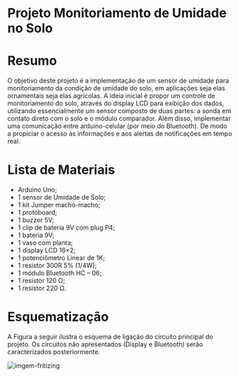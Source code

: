 # Projeto Monitoriamento de Umidade no Solo
# Resumo
O objetivo deste projeto é a implementação de um sensor de umidade para monitoriamento da condição de umidade do solo, em aplicações seja elas ornamentais seja elas agrícolas. A ideia inicial é propor um controle de monitoriamento do solo, através do display LCD para exibição dos dados, utilizando essencialmente um sensor composto de duas partes: a sonda em contato direto com o solo e o módulo comparador. Além disso, implementar uma comunicação entre arduino-celular (por meio do Bluetooth). De modo a propiciar o acesso às informações e aos alertas de notificações em tempo real.
# Lista de Materiais
  - Arduino Uno;
  - 1 sensor de Umidade de Solo;
  - 1 kit Jumper macho-macho;
  - 1 protoboard;
  - 1 buzzer 5V;
  - 1 clip de bateria 9V com plug P4;
  - 1 bateria 9V;
  - 1 vaso com planta;
  - 1 display LCD 16×2;
  - 1 potenciômetro Linear de 1K;
  - 1 resistor 300R 5% (1/4W);
  - 1 módulo Bluetooth HC – 06;
  - 1 resistor 120 Ω;
  - 1 resistor 220 Ω.
# Esquematização
A Figura a seguir ilustra o esquema de ligação do circuito principal do projeto. Os circuitos não apresentados (Display e Bluetooth) serão caracterizados posteriormente.

![imgem-fritizing](https://user-images.githubusercontent.com/53840650/62588248-79896580-b89b-11e9-8310-a0aeaff0b905.JPG)
